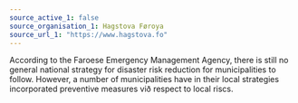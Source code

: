 ```yaml
---
source_active_1: false
source_organisation_1: Hagstova Føroya
source_url_1: "https://www.hagstova.fo"
---
```

According to the Faroese Emergency Management Agency, there is still no general national strategy for disaster risk reduction for municipalities to follow.
However, a number of municipalities have in their local strategies incorporated preventive measures við respect to local riscs.
